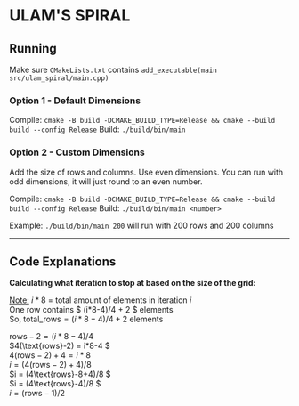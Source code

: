
# ULAM'S SPIRAL

## Running
Make sure `CMakeLists.txt` contains `add_executable(main src/ulam_spiral/main.cpp)`

### Option 1 - Default Dimensions
Compile: `cmake -B build -DCMAKE_BUILD_TYPE=Release && cmake --build build --config Release`
Build: `./build/bin/main`

### Option 2 - Custom Dimensions
Add the size of rows and columns. Use even dimensions. You can run with odd dimensions, it will just round to an even number.

Compile: `cmake -B build -DCMAKE_BUILD_TYPE=Release && cmake --build build --config Release`
Build: `./build/bin/main <number>`

Example:  `./build/bin/main 200` will run with 200 rows and 200 columns

<hr>

## Code Explanations

<b>Calculating what iteration to stop at based on the size of the grid:</b>

<u>Note:</u> $i*8$ = total amount of elements in iteration $i$ \
One row contains $ (i*8-4)/4 + 2 $ elements \
So, $\text{total\_rows} = (i*8-4)/4 + 2$ elements

$\text{rows} - 2 = (i*8-4)/4$ \
$4(\text{rows}-2) = i*8-4 $\
$4(\text{rows}-2)+4 = i*8$ \
$i = (4(\text{rows}-2)+4)/8$ \
$i = (4\text{rows}-8+4)/8 $\
$i = (4\text{rows}-4)/8 $\
$i = (\text{rows}-1)/2$
